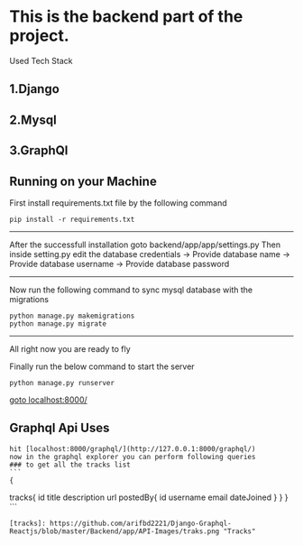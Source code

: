 
# This is the backend part of the project.

Used Tech Stack

## 1.Django
## 2.Mysql
## 3.GraphQl

## Running on your Machine
First install requirements.txt file by the following command

```
pip install -r requirements.txt
```
***
After the successfull installation goto backend/app/app/settings.py
Then inside setting.py edit the database credentials
  -> Provide database name
  -> Provide database username
  -> Provide database password
  
 ***
 Now run the following command to sync mysql database with the migrations
 ```
 python manage.py makemigrations
 python manage.py migrate
 ```
 
 ***
 All right now you are ready to fly
 
 Finally run the below command to start the server
 ```
 python manage.py runserver
 ```
 [goto localhost:8000/](http://127.0.0.1:8000/)
 
 
 ## Graphql Api Uses
    hit [localhost:8000/graphql/](http://127.0.0.1:8000/graphql/)
    now in the graphql explorer you can perform following queries
    ### to get all the tracks list
    ```
    {
  tracks{
    id
    title
    description
    url
    postedBy{
      id
      username
      email
      dateJoined
    }
  }
}
    ```
    
    [tracks]: https://github.com/arifbd2221/Django-Graphql-Reactjs/blob/master/Backend/app/API-Images/traks.png "Tracks"
 
